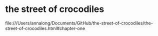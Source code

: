 # the street of crocodiles


file:///Users/annalong/Documents/GitHub/the-street-of-crocodiles/the-street-of-crocodiles.html#chapter-one


